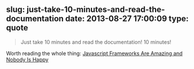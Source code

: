 slug: just-take-10-minutes-and-read-the-documentation
date: 2013-08-27 17:00:09
type: quote
---

> Just take 10 minutes and read the documentation! 10 minutes!

Worth reading the whole thing: [Javascript Frameworks Are Amazing and Nobody Is Happy](http://wekeroad.com/2013/08/22/js-frameworks-are-amazing-and-no-one-is-happy)
